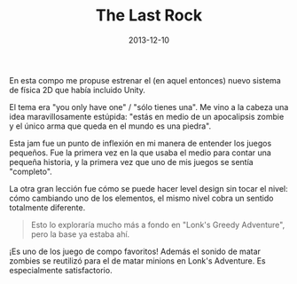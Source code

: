 ﻿---
layout: post
title: The Last Rock
date: 2013-12-10
description: Sobrevive al apocalípsis con una piedra
img: assets/img/cover/thelastrock.png
tags: [Jams]
words: 1 minuto
status: published
---

En esta compo me propuse estrenar el (en aquel entonces) nuevo sistema de física 2D que había incluido Unity.

El tema era "you only have one" / "sólo tienes una". Me vino a la cabeza una idea maravillosamente estúpida: "estás en medio de un apocalipsis zombie y el único arma que queda en el mundo es una piedra".

Esta jam fue un punto de inflexión en mi manera de entender los juegos pequeños. Fue la primera vez en la que usaba el medio para contar una pequeña historia, y la primera vez que uno de mis juegos se sentía "completo".

La otra gran lección fue cómo se puede hacer level design sin tocar el nivel: cómo cambiando uno de los elementos, el mismo nivel cobra un sentido totalmente diferente.

<blockquote>Esto lo exploraría mucho más a fondo en "Lonk's Greedy Adventure", pero la base ya estaba ahí.</blockquote>

¡Es uno de los juego de compo favoritos! Además el sonido de matar zombies se reutilizó para el de matar minions en Lonk's Adventure. Es especialmente satisfactorio.